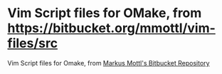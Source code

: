 # Vim Script files for OMake, from https://bitbucket.org/mmottl/vim-files/src

Vim Script files for Omake, from 
[Markus Mottl's Bitbucket Repository
](https://bitbucket.org/mmottl/vim-files/src)

